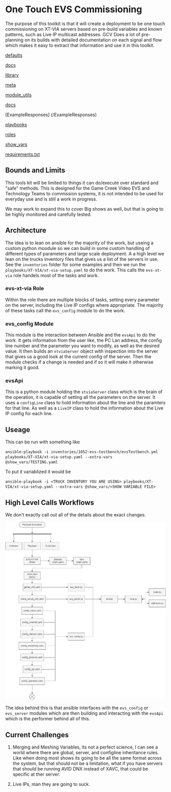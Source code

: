 # One Touch EVS Commissioning

The purpose of this toolkit is that it will create a deployment to be one touch commissioning on XT-VIA servers based on pre-build variables and known patterns, such as Live IP multicast addresses. GCV Does a lot of pre-planning on its builds with detailed documentation on each signal and flow which makes it easy to extract that information and use it in this toolkit.

[defaults](defaults/main.yaml.md)

[docs](docs)

[library](library)

[meta](meta/main.yaml.md)

[module_utils](module_utils)

[docs](docs)

[ExampleResponses] (/ExampleResponses)

[playbooks](playbooks.py.md)

[roles](roles)

[show_vars](show_vars/testing.yaml.md)

[requirements.txt](requirements.txt.md)


## Bounds and Limits

This tools kit will be limited to things it can do/execute over standard and "safe" methods.
This is designed for the Game Creek Video EVS and Technology Teams to commission systems, it is not intended to be used for everyday use and is still a work in progress.

We may work to expand this to cover Big shows as well, but that is going to be highly monitored and carefully tested.

## Architecture

The idea is to lean on ansible for the majority of the work, but useing a custom python moodule so we can build in some custom handling of different types of parameters and large scale deployment.
A a high level we lean on the trucks inventory files that gives us a list of the servers in use. See the `inventories` folder for some examples and then we run the `playbooks/XT-VIA/xt-via-setup.yaml` to do the work.
This calls the `evs-xt-via` role handels most of the tasks and work.

### evs-xt-via Role

Within the role there are multiple blocks of tasks, setting every parameter on the server, including the Live IP configs where appropriate. The majority of these tasks call the `evs_config` module to do the work.

### evs_config Module

This module is the interaction between Ansible and the `evsApi` to do the work. It gets information from the user like, the PC Lan address, the config line number and the parameter you want to modify, as well as the desired value. It then builds an `xtviaServer` object with inspection into the server that gives us a good look at the current config of the server. Then the module checks if a change is needed and if so it will make it otherwise marking it good. 

### evsApi

This is a python module holding the `xtviaServer` class which is the brain of the operation, it is capable of setting all the parameters on the server. It uses a `configLine` class to hold information about the line and the paramters for that line. As well as a `LiveIP` class to hold the information about the Live IP config for each line.


## Useage

This can be run with something like

```shell
ansible-playbook -i inventories/1052-evs-testbench/evsTestbench.yml playbooks/XT-VIA/xt-via-setup.yaml --extra-vars @show_vars/TESTING.yaml
```
To put it variablized it would be
```shell
ansible-playbook -i <TRUCK INVENTORY YOU ARE USING> playbooks/XT-VIA/xt-via-setup.yaml --extra-vars @show_vars/<SHOW VARIABLE FILE>
``` 


## High Level Calls Workflows
We don't exactly call out all of the details about the exact changes.

![alt text](docs/XT-VIA-ClassDef-Calls.png)

The idea behind this is that ansible interfaces with the `evs_config` or `evs_server` modules which are then building and interacting with the `evsApi` which is the performer behind all of this. 


## Current Challenges

1. Merging and Meshing Variables, its not a perfect science, I can see a world where there are global, server, and configline inheritance rules. Like when doing most shows its going to be all the same format across the system, but that should not be a limitation, what if you have servers that should be running AVID DNX instead of XAVC, that could be specific at ther server. 

2. Live IPs, man they are going to suck. 